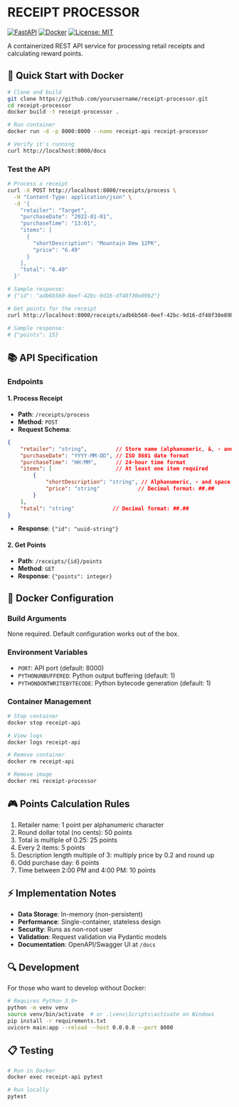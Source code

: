 RECEIPT PROCESSOR
================

[![FastAPI](https://img.shields.io/badge/FastAPI-0.103.1-009688.svg?style=flat&logo=FastAPI&logoColor=white)](https://fastapi.tiangolo.com)
[![Docker](https://img.shields.io/badge/Docker-20.10+-2496ED.svg?style=flat&logo=docker&logoColor=white)](https://www.docker.com)
[![License: MIT](https://img.shields.io/badge/License-MIT-yellow.svg)](https://opensource.org/licenses/MIT)

A containerized REST API service for processing retail receipts and calculating reward points.

## 🚀 Quick Start with Docker

```bash
# Clone and build
git clone https://github.com/yourusername/receipt-processor.git
cd receipt-processor
docker build -t receipt-processor .

# Run container
docker run -d -p 8000:8000 --name receipt-api receipt-processor

# Verify it's running
curl http://localhost:8000/docs
```

### Test the API

```bash
# Process a receipt
curl -X POST http://localhost:8000/receipts/process \
  -H "Content-Type: application/json" \
  -d '{
    "retailer": "Target",
    "purchaseDate": "2022-01-01",
    "purchaseTime": "13:01",
    "items": [
      {
        "shortDescription": "Mountain Dew 12PK",
        "price": "6.49"
      }
    ],
    "total": "6.49"
  }'

# Sample response:
# {"id": "adb6b560-0eef-42bc-9d16-df48f30e89b2"}

# Get points for the receipt
curl http://localhost:8000/receipts/adb6b560-0eef-42bc-9d16-df48f30e89b2/points

# Sample response:
# {"points": 15}
```

## 📚 API Specification

### Endpoints

#### 1. Process Receipt
- **Path**: `/receipts/process`
- **Method**: `POST`
- **Request Schema**:
```json
{
    "retailer": "string",         // Store name (alphanumeric, &, - and space)
    "purchaseDate": "YYYY-MM-DD", // ISO 8601 date format
    "purchaseTime": "HH:MM",      // 24-hour time format
    "items": [                    // At least one item required
        {
            "shortDescription": "string", // Alphanumeric, - and space
            "price": "string"            // Decimal format: ##.##
        }
    ],
    "total": "string"            // Decimal format: ##.##
}
```
- **Response**: `{"id": "uuid-string"}`

#### 2. Get Points
- **Path**: `/receipts/{id}/points`
- **Method**: `GET`
- **Response**: `{"points": integer}`

## 🔧 Docker Configuration

### Build Arguments
None required. Default configuration works out of the box.

### Environment Variables
- `PORT`: API port (default: 8000)
- `PYTHONUNBUFFERED`: Python output buffering (default: 1)
- `PYTHONDONTWRITEBYTECODE`: Python bytecode generation (default: 1)

### Container Management
```bash
# Stop container
docker stop receipt-api

# View logs
docker logs receipt-api

# Remove container
docker rm receipt-api

# Remove image
docker rmi receipt-processor
```

## 🎮 Points Calculation Rules

1. Retailer name: 1 point per alphanumeric character
2. Round dollar total (no cents): 50 points
3. Total is multiple of 0.25: 25 points
4. Every 2 items: 5 points
5. Description length multiple of 3: multiply price by 0.2 and round up
6. Odd purchase day: 6 points
7. Time between 2:00 PM and 4:00 PM: 10 points

## ⚡ Implementation Notes

- **Data Storage**: In-memory (non-persistent)
- **Performance**: Single-container, stateless design
- **Security**: Runs as non-root user
- **Validation**: Request validation via Pydantic models
- **Documentation**: OpenAPI/Swagger UI at `/docs`

## 🔍 Development

For those who want to develop without Docker:

```bash
# Requires Python 3.9+
python -m venv venv
source venv/bin/activate  # or .\venv\Scripts\activate on Windows
pip install -r requirements.txt
uvicorn main:app --reload --host 0.0.0.0 --port 8000
```

## 📋 Testing

```bash
# Run in Docker
docker exec receipt-api pytest

# Run locally
pytest
```